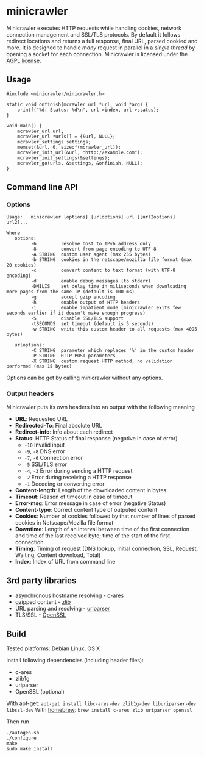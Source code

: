 minicrawler
===========

Minicrawler executes HTTP requests while handling cookies, network connection management and SSL/TLS protocols. By default it follows redirect locations and returns a full response, final URL, parsed cookied and more. It is designed to handle *many* request in parallel in a *single thread* by opening a socket for each connection. Minicrawler is licensed under the [AGPL license](license.txt).

## Usage

```
#include <minicrawler/minicrawler.h>

static void onfinish(mcrawler_url *url, void *arg) {
	printf("%d: Status: %d\n", url->index, url->status);
}

void main() {
	mcrawler_url url;
	mcrawler_url *urls[] = {&url, NULL};
	mcrawler_settings settings;
	memset(&url, 0, sizeof(mcrawler_url));
	mcrawler_init_url(&url, "http://example.com");
	mcrawler_init_settings(&settings);
	mcrawler_go(urls, &settings, &onfinish, NULL);
}
```

## Command line API

### Options

```
Usage:   minicrawler [options] [urloptions] url [[url2options] url2]...

Where
   options:
         -6         resolve host to IPv6 address only
         -8         convert from page encoding to UTF-8
         -A STRING  custom user agent (max 255 bytes)
         -b STRING  cookies in the netscape/mozilla file format (max 20 cookies)
         -c         convert content to text format (with UTF-8 encoding)
         -d         enable debug messages (to stderr)
         -DMILIS    set delay time in miliseconds when downloading more pages from the same IP (default is 100 ms)
         -g         accept gzip encoding
         -h         enable output of HTTP headers
         -i         enable impatient mode (minicrawler exits few seconds earlier if it doesn't make enough progress)
         -S         disable SSL/TLS support
         -tSECONDS  set timeout (default is 5 seconds)
         -w STRING  write this custom header to all requests (max 4095 bytes)

   urloptions:
         -C STRING  parameter which replaces '%' in the custom header
         -P STRING  HTTP POST parameters
         -X STRING  custom request HTTP method, no validation performed (max 15 bytes)
```
Options can be get by calling minicrawler without any options.


### Output headers

Minicrawler puts its own headers into an output with the following meaning

 * **URL**: Requested URL
 * **Redirected-To**: Final absolute URL
 * **Redirect-info**: Info about each redirect
 * **Status**: HTTP Status of final response (negative in case of error)
   * `-10` Invalid input
   * `-9`, `-8` DNS error
   * `-7`, `-6` Connection error
   * `-5` SSL/TLS error
   * `-4`, `-3` Error during sending a HTTP request
   * `-2` Error during receiving a HTTP response
   * `-1` Decoding or converting error
 * **Content-length**: Length of the downloaded content in bytes
 * **Timeout**: Reason of timeout in case of timeout
 * **Error-msg**: Error message in case of error (negative Status)
 * **Content-type**: Correct content type of outputed content
 * **Cookies**: Number of cookies followed by that number of lines of parsed cookies in Netscape/Mozilla file format
 * **Downtime**: Length of an interval between time of the first connection and time of the last received byte; time of the start of the first connection
 * **Timing**: Timing of request (DNS lookup, Initial connection, SSL, Request, Waiting, Content download, Total)
 * **Index**: Index of URL from command line

## 3rd party libraries

 * asynchronous hostname resolving - [c-ares](http://c-ares.haxx.se/)
 * gzipped content - [zlib](http://zlib.net/)
 * URL parsing and resolving - [uriparser](http://uriparser.sourceforge.net/)
 * TLS/SSL - [OpenSSL](https://www.openssl.org/)

## Build

Tested platforms: Debian Linux, OS X

Install following dependencies (including header files):
 * c-ares
 * zlib1g
 * uriparser
 * OpenSSL (optional)

With apt-get: `apt-get install libc-ares-dev zlib1g-dev liburiparser-dev libssl-dev`
With [homebrew](http://brew.sh/): `brew install c-ares zlib uriparser openssl`

Then run
```
./autogen.sh
./configure
make
sudo make install
```
